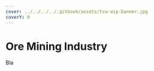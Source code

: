 ```yaml
---
cover: ../../../../.gitbook/assets/tcw-wip-banner.jpg
coverY: 0
---
```


# Ore Mining Industry

Bla
